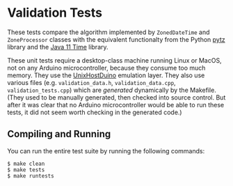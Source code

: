 # Validation Tests

These tests compare the algorithm implemented by `ZonedDateTime` and
`ZoneProcessor` classes with the equivalent functionalty from the Python
[pytz](https://pypi.org/project/pytz/) library and the [Java 11
Time](https://docs.oracle.com/en/java/javase/11/docs/api/java.base/java/time/package-summary.html)
library.

These unit tests require a desktop-class machine running Linux or MacOS, not on
any Arduino microcontroller, because they consume too much memory. They use
the [UnixHostDuino](https://github.com/bxparks/UnixHostDuino) emulation layer.
They also use various files (e.g. `validation_data.h`, `validation_data.cpp`,
`validation_tests.cpp`) which are *generated* dynamically by the Makefile. (They
used to be manually generated, then checked into source control. But after it
was clear that no Arduino microcontroller would be able to run these tests, it
did not seem worth checking in the generated code.)

## Compiling and Running

You can run the entire test suite by running the following commands:

```
$ make clean
$ make tests
$ make runtests
```
